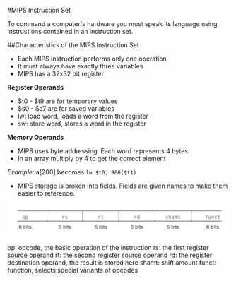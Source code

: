 #MIPS Instruction Set

To command a computer's hardware you must speak its language using instructions contained in an instruction set.


##Characteristics of the MIPS Instruction Set

- Each MIPS instruction performs only one operation
- It must always have exactly three variables
- MIPS has a 32x32 bit register

**Register Operands**
- $t0 - $t9 are for temporary values
- $s0 - $s7 are for saved variables
- lw: load word, loads a word from the register 
- sw: store word, stores a word in the register

**Memory Operands**
- MIPS uses byte addressing. Each word represents 4 bytes
- In an array multiply by 4 to get the correct element

*Example:* a[200] becomes `lw $t0, 800($t1)`

- MIPS storage is broken into fields. Fields are given names to make them easier to reference.

<img src="/res/mipsfields.png" />

op: opcode, the basic operation of the instruction
rs: the first register source operand
rt: the second register source operand
rd: the register destination operand, the result is stored here
shamt: shift amount
funct: function, selects special variants of opcodes
